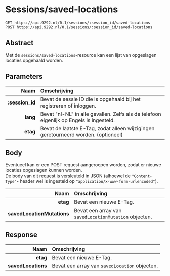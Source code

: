 # Sessions/saved-locations

	GET https://api.9292.nl/0.1/sessions/:session_id/saved-locations
	POST https://api.9292.nl/0.1/sessions/:session_id/saved-locations

## Abstract

Met de `sessions/saved-locations`-resource kan een lijst van opgeslagen locaties
opgehaald worden.

## Parameters

| Naam | Omschrijving |
|-----:|:-------------|
| **:session_id** | Bevat de sessie ID die is opgehaald bij het registreren of inloggen. |
| **lang** | Bevat "nl-NL" in alle gevallen. Zelfs als de telefoon eigenlijk op Engels is ingesteld. |
| **etag** | Bevat de laatste E-Tag, zodat alleen wijzigingen geretourneerd worden. (optioneel) |

## Body

Eventueel kan er een POST request aangeroepen worden, zodat er nieuwe locaties
opgeslagen kunnen worden.  
De body van dit request is versleuteld in JSON (alhoewel de `"Content-Type"`-
header wel is ingesteld op `"application/x-www-form-urlencoded"`).

| Naam | Omschrijving |
|-----:|:-------------|
| **etag** | Bevat een nieuwe E-Tag. |
| **savedLocationMutations** | Bevat een array van `savedLocationMutation` objecten. |

## Response

| Naam | Omschrijving |
|-----:|:-------------|
| **etag** | Bevat een nieuwe E-Tag. |
| **savedLocations** | Bevat een array van `savedLocation` objecten. |
